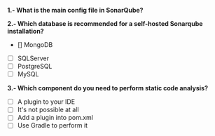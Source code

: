 

**1.- What is the main config file in SonarQube?**

**2.- Which database is recommended for a self-hosted Sonarqube installation?**

- [] MongoDB
- [ ] SQLServer
- [ ] PostgreSQL
- [ ] MySQL

**3.- Which component do you need to perform static code analysis?**

- [ ] A plugin to your IDE
- [ ] It's not possible at all
- [ ] Add a plugin into pom.xml
- [ ] Use Gradle to perform it 